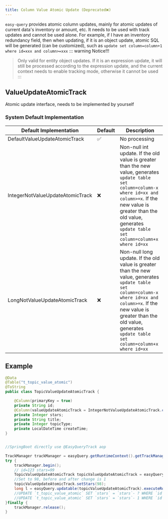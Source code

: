 ```yaml
---
title: Column Value Atomic Update (Deprecated❌)
---
```

`easy-query` provides atomic column updates, mainly for atomic updates of current data's inventory or amount, etc. It needs to be used with track updates and cannot be used alone. For example, if I have an inventory redundancy field, then when updating, if it is an object update, atomic SQL will be generated (can be customized), such as `update set column=column+1 where id=xxx and column>=xxx`
::: warning Notice!!!
> Only valid for entity object updates. If it is an expression update, it will still be processed according to the expression update, and the current context needs to enable tracking mode, otherwise it cannot be used
:::

## ValueUpdateAtomicTrack
Atomic update interface, needs to be implemented by yourself

### System Default Implementation

Default Implementation  | Default | Description  
--- | --- | --- 
DefaultValueUpdateAtomicTrack | ✅  | No processing
IntegerNotValueUpdateAtomicTrack | ❌  | Non-null int update. If the old value is greater than the new value, generates `update table set column=column-x where id=xx and column>=x`. If the new value is greater than the old value, generates `update table set column=column+x where id=xx`
LongNotValueUpdateAtomicTrack | ❌  | Non-null long update. If the old value is greater than the new value, generates `update table set column=column-x where id=xx and column>=x`. If the new value is greater than the old value, generates `update table set column=column+x where id=xx`

## Example
```java
@Data
@Table("t_topic_value_atomic")
@ToString
public class TopicValueUpdateAtomicTrack {

    @Column(primaryKey = true)
    private String id;
    @Column(valueUpdateAtomicTrack = IntegerNotValueUpdateAtomicTrack.class)
    private Integer stars;
    private String title;
    private Integer topicType;
    private LocalDateTime createTime;
}


//SpringBoot directly use @EasyQueryTrack aop

TrackManager trackManager = easyQuery.getRuntimeContext().getTrackManager();
try {
    trackManager.begin();
    // id=123 stars=99
    TopicValueUpdateAtomicTrack topicValueUpdateAtomicTrack = easyQuery.queryable(TopicValueUpdateAtomicTrack.class).asTracking().whereById("123").firstOrNull();
    //Set to 98, before and after change is 1
    topicValueUpdateAtomicTrack.setStars(98);
    long l = easyQuery.updatable(topicValueUpdateAtomicTrack).executeRows();
    //UPDATE `t_topic_value_atomic` SET `stars` = `stars`- ? WHERE `id` = ? AND `stars` >= ?
    //UPDATE `t_topic_value_atomic` SET `stars` = `stars`- 1 WHERE `id` = '123' AND `stars` >= 1
}finally {
    trackManager.release();
}

```

